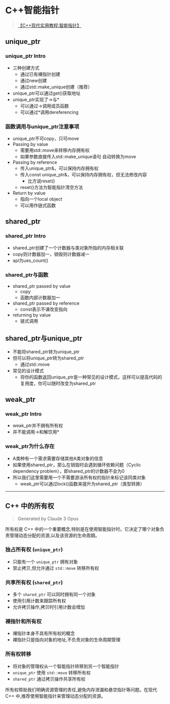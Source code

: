# C++智能指针

> [【C++现代实用教程:智能指针】](https://www.bilibili.com/video/BV18B4y187uL/?share_source=copy_web&vd_source=724ca2fcd803a56b1646d6d28e65b820)

## unique_ptr

### unique_ptr Intro

- 三种创建方式
  - 通过已有裸指针创建
  - 通过new创建
  - 通过std::make_unique创建（推荐）
- unique_ptr可以通过get()获取地址
- unique_ptr实现了->与*
  - 可以通过->调用成员函数
  - 可以通过*调用dereferencing

### 函数调用与unique_ptr注意事项

- unique_ptr不可copy，只可move
- Passing by value
  - 需要用std::move来转移内存拥有权
  - 如果参数直接传入std::make_unique语句 自动转换为move
- Passing by reference
  - 传入unique_ptr&，可以保持内存拥有权
  - 传入const unique_ptr&，可以保持内存拥有权，但无法修改内容
    - 比方说reset()
  - reset()方法为智能指针清空方法
- Return by value
  - 指向一个local object
  - 可以用作链式函数

## shared_ptr

### shared_ptr Intro

- shared_ptr创建了一个计数器与类对象所指的内存相关联
- copy则计数器加一，销毁则计数器减一
- api为ues_count()

### shared_ptr与函数

- shared_ptr passed by value
  - copy
  - 函数内部计数器加一
- shared_ptr passed by reference
  - const表示不课改变指向
- returning by value
  - 链式调用

## shared_ptr与unique_ptr

- 不能将shared_ptr转为unique_ptr
- 但可以将unique_ptr转为shared_ptr
  - 通过std::move
- 常见的设计模式
  - 将你的函数返回unique_ptr是一种常见的设计模式，这样可以提高代码的复用度，你可以随时改变为shared_ptr

## weak_ptr

### weak_ptr Intro

- weak_ptr并不拥有所有权
- 并不能调用->和解饮用*

### weak_ptr为什么存在

- A类种有一个需求需要存储其他A类对象的信息
- 如果使用shared_ptr，那么在销毁时会遇到循环依赖问题（Cyclic dependency problem），即shared_ptr的计数器不会为0
- 所以我们这里需要用一个不需要游泳所有权的指针来标记该同类对象
  - weak_ptr可以通过lock()函数来提升为shared_ptr（类型转换）

-----

## C++ 中的所有权

> Generated by Claude 3 Opus

所有权是 C++ 中的一个重要概念,特别是在使用智能指针时。它决定了哪个对象负责管理动态分配的资源,以及该资源的生命周期。

### 独占所有权 (`unique_ptr`)

- 只能有一个 `unique_ptr` 拥有对象
- 禁止拷贝,但允许通过 `std::move` 转移所有权

### 共享所有权 (`shared_ptr`)

- 多个 `shared_ptr` 可以同时拥有同一个对象
- 使用引用计数来跟踪所有权
- 允许拷贝操作,拷贝时引用计数会增加

### 裸指针和所有权

- 裸指针本身不具有所有权的概念
- 裸指针只是指向对象的地址,不负责对象的生命周期管理

### 所有权转移

- 将对象的管理权从一个智能指针转移到另一个智能指针
- `unique_ptr` 使用 `std::move` 转移所有权
- `shared_ptr` 通过拷贝操作共享所有权

所有权帮助我们明确资源管理的责任,避免内存泄漏和悬空指针等问题。在现代 C++ 中,推荐使用智能指针来管理动态分配的资源。
